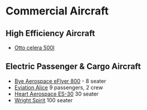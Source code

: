 # Commercial Aircraft

## High Efficiency Aircraft

* [Otto celera 500l](https://en.wikipedia.org/wiki/Otto_Celera_500L)

## Electric Passenger & Cargo Aircraft

* [Bye Aerospace eFlyer 800](https://byeaerospace.com/electric-airplane/) - 8 seater
* [Eviation Alice](https://www.eviation.com/) 9 passengers, 2 crew
* [Heart Aerospace ES-30](https://heartaerospace.com/es-30/) 30 seater
* [Wright Spirit](https://www.weflywright.com/) 100 seater